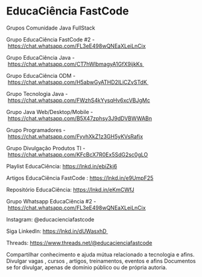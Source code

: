# EducaCiência FastCode

Grupos Comunidade Java FullStack 

Grupo EducaCiência FastCode #2 - https://chat.whatsapp.com/FL3eE498wQNEaXLeiLnCix

Grupo EducaCiência Java - https://chat.whatsapp.com/CT7hWlbmagyA1GfX9ijkKs 

Grupo EducaCiência ODM - https://chat.whatsapp.com/H5abwGyATHD2lLiCZvSTdK 

Grupo Tecnologia Java - https://chat.whatsapp.com/FWzhS4kYysqHv6xcVBJgMc

Grupo Java Web/Desktop/Mobile - https://chat.whatsapp.com/B5X47zphsy3J9dDVBWWABn

Grupo Programadores - https://chat.whatsapp.com/FyvhXkZ1z3GH5yKVsRafjx

Grupo Divulgação Produtos TI - https://chat.whatsapp.com/KFcBcX7R0Ex5SdG2sc0gLO

Playlist EducaCiência: https://lnkd.in/ebiZkj6

Artigos EducaCiência FastCode : https://lnkd.in/e9UmpF25

Repositório EducaCiência: https://lnkd.in/eKmCWfJ

Grupo Whatsapp EducaCiência #2 - https://chat.whatsapp.com/FL3eE498wQNEaXLeiLnCix

Instagram: @educacienciafastcode 

Siga LinkedIn: https://lnkd.in/dUWasxhD 

Threads: https://www.threads.net/@educacienciafastcode

Compartilhar conhecimento e ajuda mútua relacionado a tecnologia e afins. Divulgar vagas , cursos , artigos, treinamentos, eventos e afins Documentos se for divulgar, apenas de domínio público ou de própria autoria.
